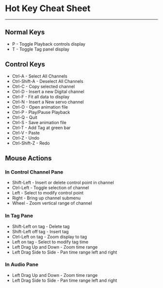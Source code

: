 <!-- john Fri Jun 27 07:35:16 PDT 2023 -->
# Hot Key Cheat Sheet
---
## Normal Keys
- P - Toggle Playback controls display
- T - Toggle Tag panel display

## Control Keys
- Ctrl-A - Select All Channels
- Ctrl-Shift-A - Deselect All Channels
- Ctrl-C - Copy selected channel
- Ctrl-D - Insert a new Digital channel
- Ctrl-F - Fit all data to display
- Ctrl-N - Insert a New servo channel
- Ctrl-O - Open animation file
- Ctrl-P - Play/Pause Playback
- Ctrl-Q - Quit
- Ctrl-S - Save animation file
- Ctrl-T - Add Tag at green bar
- Ctrl-V - Paste
- Ctrl-Z - Undo
- Ctrl-Shift-Z - Redo

## Mouse Actions
### In Control Channel Pane
- Shift-Left - Insert or delete control point in channel
- Ctrl-Left - Toggle selection of channel
- Left - Select to modify control point
- Right - Bring up channel submenu
- Wheel - Zoom vertical range of channel
### In Tag Pane
- Shift-Left on tag - Delete tag
- Shift-Left off tag - Insert tag
- Ctrl-Left on tag - Zoom display to tag
- Left on tag - Select to modify tag time
- Left Drag Up and Down - Zoom time range
- Left Drag Side to Side - Pan time range left and right
### In Audio Pane
- Left Drag Up and Down - Zoom time range
- Left Drag Side to Side - Pan time range left and right
